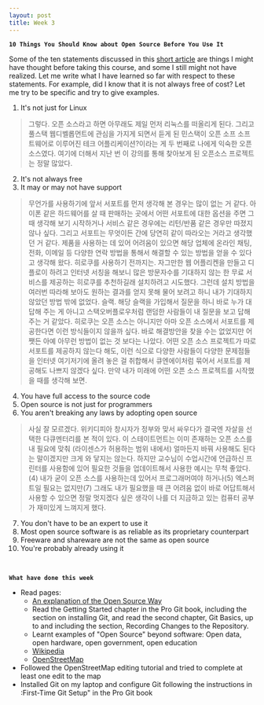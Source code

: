 ```yaml
---
layout: post
title: Week 3
---
```


**`10 Things You Should Know about Open Source Before You Use It`**

Some of the ten statements discussed in this [short article](https://www.techrepublic.com/blog/10-things/10-things-you-should-know-about-open-source-before-you-use-it/) are things I might have thought before taking this course, and some I still might not have realized. Let me write what I have learned so far with respect to these statements. For example, did I know that it is not always free of cost? Let me try to be specific and try to give examples.

  1. It's not just for Linux
  > 그렇다. 오픈 소스라고 하면 아무래도 제일 먼저 리눅스를 떠올리게 된다. 그리고 풀스택 웹디벨롭먼트에 관심을 가지게 되면서 듣게 된 민스택이 오픈 소프 소프트웨어로 이루어진 테크 어플리케이션?이라는 게 두 번째로 나에게 익숙한 오픈소스였다. 여기에 더해서 지난 번 이 강의를 통해 찾아보게 된 오픈소스 프로젝트는 정말 많았다. 
  2. It's not always free
  3. It may or may not have support  
  > 무언가를 사용하기에 앞서 서포트를 먼저 생각해 본 경우는 많이 없는 거 같다. 아이폰 같은 하드웨어를 살 때 판매하는 곳에서 어떤 서포트에 대한 옵션을 주면 그때 생각해 보기 시작하거나 서비스 같은 경우에는 리턴/반품 같은 경우만 따졌지 않나 싶다. 그리고 서포트는 무엇이든 간에 당연히 같이 따라오는 거라고 생각했던 거 같다. 제품을 사용하는 데 있어 어려움이 있으면 해당 업체에 온라인 채팅, 전화, 이메일 등 다양한 연락 방법을 통해서 해결할 수 있는 방법을 얻을 수 있다고 생각해 왔다. 히로쿠를 사용하기 전까지는. 자그만한 웹 어플리켄을 만들고 디플로이 하려고 인터넷 서칭을 해보니 많은 방문자수를 기대하지 않는 한 무료 서비스를 제공하는 히로쿠를 추천하길래 설치하려고 시도했다. 그런데 설치 방법을 여러번 따라해 보아도 원하는 결과를 얻지 못해 물어 보려고 하니 내가 기대하지 않았던 방법 밖에 없었다. 슬랙. 해당 슬랙을 가입해서 질문을 하니 바로 누가 대답해 주는 게 아니고 스택오버플로우처럼 랜덤한 사람들이 내 질문을 보고 답해주는 거 같았다. 히로쿠는 오픈 소스는 아니지만 아마 오픈 소스에서 서포트를 제공한다면 이런 방식들이지 않을까 싶다. 바로 해결방안을 찾을 수는 없었지만 어쨋든 아예 아무런 방법이 없는 것 보다는 나았다. 어떤 오픈 소스 프로젝트가 따로 서포트를 제공하지 않는다 해도, 이런 식으로 다양한 사람들이 다양한 문제점들을 인터넷 여기저기에 올려 놓은 걸 취합해서 큐엔에이처럼 묶어서 서포트를 제공해도 나쁘지 않겠다 싶다. 만약 내가 미래에 어떤 오픈 소스 프로젝트를 시작했을 때를 생각해 보면.  
  4. You have full access to the source code
  5. Open source is not just for programmers
  6. You aren't breaking any laws by adopting open source
  > 사실 잘 모르겠다. 위키디피아 창시자가 정부와 맞서 싸우다가 결국엔 자살을 선택한 다큐멘터리를 본 적이 있다. 이 스테이트먼트는 이미 존재하는 오픈 소스를 내 필요에 맞춰 (라이센스가 허용하는 범위 내에서) 얼마든지 바꿔 사용해도 된다는 말이겠지만 크게 와 닿지는 않는다. 하지만 교수님이 수업시간에 언급하신 프린터를 사용함에 있어 필요한 것들을 업데이트해서 사용한 예시는 무척 좋았다.(4) 내가 굳이 오픈 소스를 사용하는데 있어서 프로그래머여야 하거나(5) 엑스퍼트일 필요는 없지만(7) 그래도 내가 필요했을 때 큰 어려움 없이 바로 어답트해서 사용할 수 있으면 정말 멋지겠다 싶은 생각이 나를 더 지금하고 있는 컴퓨터 공부가 재미있게 느껴지게 했다.
  7. You don't have to be an expert to use it
  8. Most open source software is as reliable as its proprietary counterpart  
  9. Freeware and shareware are not the same as open source  
  10. You're probably already using it

&nbsp;
&nbsp;
&nbsp;

**`What have done this week`**

  - Read pages:
    - [An explanation of the Open Source Way](https://opensource.com/open-source-way)
    - Read the Getting Started chapter in the Pro Git book, including the section on installing Git, and read the second chapter, Git Basics, up to and including the section, Recording Changes to the Repository.
    - Learnt examples of "Open Source" beyond software: Open data, open hardware, open government, open education
    - [Wikipedia](https://www.wikipedia.org/)
    - [OpenStreetMap](https://www.openstreetmap.org/)
  - Followed the OpenStreetMap editing tutorial and tried to complete at least one edit to the map
  - Installed Git on my laptop and configure Git following the instructions in :First-Time Git Setup" in the Pro Git book

